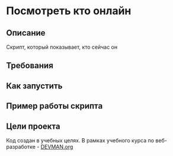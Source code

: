 # Посмотреть кто онлайн

## Описание

Скрипт, который показывает, кто сейчас он

## Требования

## Как запустить

## Пример работы скрипта


## Цели проекта

Код создан в учебных целях. В рамках учебного курса по веб-разработке - [DEVMAN.org](https://devman.org)

